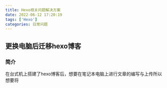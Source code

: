 ```yaml
---
title: Hexo相关问题解决方案
date: 2022-06-12 17:20:19
tags: ['Hexo']
categories: 日常问题
---
```


## 更换电脑后迁移hexo博客

### 简介

在台式机上搭建了hexo博客后，想要在笔记本电脑上进行文章的编写与上传所以想要将

